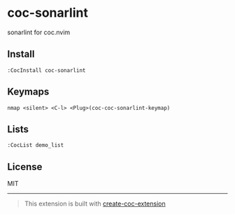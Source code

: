 # coc-sonarlint

sonarlint for coc.nvim

## Install

`:CocInstall coc-sonarlint`

## Keymaps

`nmap <silent> <C-l> <Plug>(coc-coc-sonarlint-keymap)`

## Lists

`:CocList demo_list`

## License

MIT

---

> This extension is built with [create-coc-extension](https://github.com/fannheyward/create-coc-extension)
